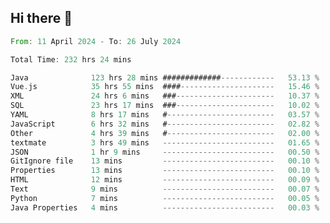 ## Hi there 👋
<!--START_SECTION:waka-->

```rust
From: 11 April 2024 - To: 26 July 2024

Total Time: 232 hrs 24 mins

Java              123 hrs 28 mins #############------------   53.13 %
Vue.js            35 hrs 55 mins  ####---------------------   15.46 %
XML               24 hrs 6 mins   ###----------------------   10.37 %
SQL               23 hrs 17 mins  ###----------------------   10.02 %
YAML              8 hrs 17 mins   #------------------------   03.57 %
JavaScript        6 hrs 32 mins   #------------------------   02.82 %
Other             4 hrs 39 mins   #------------------------   02.00 %
textmate          3 hrs 49 mins   -------------------------   01.65 %
JSON              1 hr 9 mins     -------------------------   00.50 %
GitIgnore file    13 mins         -------------------------   00.10 %
Properties        13 mins         -------------------------   00.10 %
HTML              12 mins         -------------------------   00.09 %
Text              9 mins          -------------------------   00.07 %
Python            7 mins          -------------------------   00.05 %
Java Properties   4 mins          -------------------------   00.03 %
```

<!--END_SECTION:waka-->
<!--
**lianggeshanhetao/lianggeshanhetao** is a ✨ _special_ ✨ repository because its `README.md` (this file) appears on your GitHub profile.

Here are some ideas to get you started:

- 🔭 I’m currently working on ...
- 🌱 I’m currently learning ...
- 👯 I’m looking to collaborate on ...
- 🤔 I’m looking for help with ...
- 💬 Ask me about ...
- 📫 How to reach me: ...
- 😄 Pronouns: ...
- ⚡ Fun fact: ...
-->
